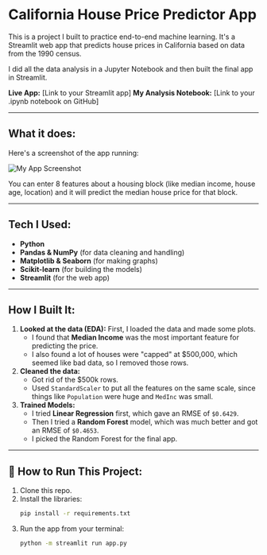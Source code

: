 # California House Price Predictor App

This is a project I built to practice end-to-end machine learning. It's a Streamlit web app that predicts house prices in California based on data from the 1990 census.

I did all the data analysis in a Jupyter Notebook and then built the final app in Streamlit.

**Live App:** [Link to your Streamlit app]
**My Analysis Notebook:** [Link to your .ipynb notebook on GitHub]

---

## What it does:

Here's a screenshot of the app running:

![My App Screenshot](app_screenshot.png)

You can enter 8 features about a housing block (like median income, house age, location) and it will predict the median house price for that block.

---

## Tech I Used:

* **Python**
* **Pandas & NumPy** (for data cleaning and handling)
* **Matplotlib & Seaborn** (for making graphs)
* **Scikit-learn** (for building the models)
* **Streamlit** (for the web app)

---

## How I Built It:

1.  **Looked at the data (EDA):** First, I loaded the data and made some plots.
    * I found that **Median Income** was the most important feature for predicting the price.
    * I also found a lot of houses were "capped" at $500,000, which seemed like bad data, so I removed those rows.
2.  **Cleaned the data:**
    * Got rid of the $500k rows.
    * Used `StandardScaler` to put all the features on the same scale, since things like `Population` were huge and `MedInc` was small.
3.  **Trained Models:**
    * I tried **Linear Regression** first, which gave an RMSE of `$0.6429`.
    * Then I tried a **Random Forest** model, which was much better and got an RMSE of `$0.4653`.
    * I picked the Random Forest for the final app.

---

## 🚀 How to Run This Project:

1.  Clone this repo.
2.  Install the libraries:
    ```bash
    pip install -r requirements.txt
    ```
3.  Run the app from your terminal:
    ```bash
    python -m streamlit run app.py
    ```
